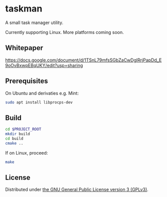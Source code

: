 # taskman

A small task manager utility.

Currently supporting Linux. More platforms coming soon.

## Whitepaper

<https://docs.google.com/document/d/1TSnL79mfsSGbZaCwDglRrjPapDd_E9oOvBxwpEBqUKY/edit?usp=sharing>

## Prerequisites

On Ubuntu and derivaties e.g. Mint:

```sh
sudo apt install libprocps-dev
```

## Build

```sh
cd $PROJECT_ROOT
mkdir build
cd build
cmake ..
```

If on Linux, proceed:

```sh
make
```

## License

Distributed under [the GNU General Public License version 3 (GPLv3)](./LICENSE.txt).
